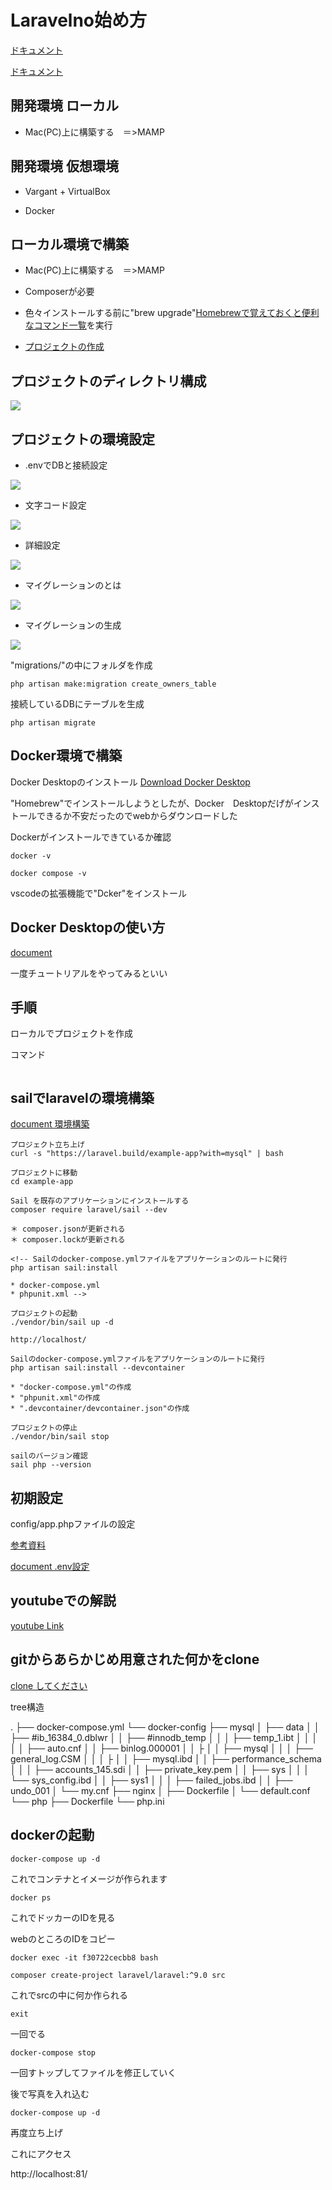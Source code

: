 # Laravelno始め方

[ドキュメント](https://laravel.com/docs/9.x/migrations#generating-migrations)

[ドキュメント](https://readouble.com/laravel/9.x/ja/installation.html)

## 開発環境 ローカル
- Mac(PC)上に構築する　＝>MAMP

## 開発環境 仮想環境
- Vargant + VirtualBox

- Docker


## ローカル環境で構築
- Mac(PC)上に構築する　＝>MAMP

- Composerが必要

- 色々インストールする前に"brew upgrade"[Homebrewで覚えておくと便利なコマンド一覧](https://parashuto.com/rriver/tools/homebrew-most-used-commands)を実行

- [プロジェクトの作成](https://laravel.com/docs/9.x)

## プロジェクトのディレクトリ構成

<img src="./image/img004.png">

## プロジェクトの環境設定

- .envでDBと接続設定

<img src="./image/img001.png">

- 文字コード設定

<img src="./image/img002.png">

- 詳細設定

<img src="./image/img003.png">

- マイグレーションのとは

<img src="./image/img005.png">

- マイグレーションの生成

<img src="./image/img006.png">

"migrations/"の中にフォルダを作成
```bush
php artisan make:migration create_owners_table
```

接続しているDBにテーブルを生成
```bush
php artisan migrate
```


## Docker環境で構築

Docker Desktopのインストール
[Download Docker Desktop](https://docs.docker.com/desktop/mac/apple-silicon/)

"Homebrew"でインストールしようとしたが、Docker　Desktopだげがインストールできるか不安だったのでwebからダウンロードした

Dockerがインストールできているか確認
```
docker -v

docker compose -v
```

vscodeの拡張機能で"Dcker"をインストール

## Docker Desktopの使い方

[document](https://docs.docker.jp/)


一度チュートリアルをやってみるといい

## 手順

ローカルでプロジェクトを作成

コマンド

```bush

```



## sailでlaravelの環境構築

[document 環境構築](https://laravel.com/docs/9.x/sail#installing-sail-into-existing-applications)

```bush
プロジェクト立ち上げ
curl -s "https://laravel.build/example-app?with=mysql" | bash

プロジェクトに移動
cd example-app

Sail を既存のアプリケーションにインストールする
composer require laravel/sail --dev

＊ composer.jsonが更新される
＊ composer.lockが更新される

<!-- Sailのdocker-compose.ymlファイルをアプリケーションのルートに発行
php artisan sail:install

* docker-compose.yml
* phpunit.xml -->

プロジェクトの起動
./vendor/bin/sail up -d

http://localhost/

Sailのdocker-compose.ymlファイルをアプリケーションのルートに発行
php artisan sail:install --devcontainer

* "docker-compose.yml"の作成
* "phpunit.xml"の作成
* ".devcontainer/devcontainer.json"の作成

プロジェクトの停止
./vendor/bin/sail stop

sailのバージョン確認
sail php --version
```


## 初期設定

config/app.phpファイルの設定

[参考資料](https://qiita.com/miriwo/items/16a982a36e7a62c4c86a)



[document .env設定](https://laravel.com/docs/9.x#environment-based-configuration)


## youtubeでの解説

[youtube Link](https://www.youtube.com/watch?v=HHHN76dHrv0&list=PLf5KB8oI_L_3mXd4MoEw4DBwhmGiF5low&index=8)

## gitからあらかじめ用意された何かをclone

[clone してください](https://github.com/sho55/todo-app-laravel9)

tree構造

.
├── docker-compose.yml
└── docker-config
    ├── mysql
    │   ├── data
    │   │   ├── #ib_16384_0.dblwr
    │   │   ├── #innodb_temp
    │   │   │   ├── temp_1.ibt
    │   │   │   
    │   │   ├── auto.cnf
    │   │   ├── binlog.000001
    │   │   ├
    │   │   ├── mysql
    │   │   │   ├── general_log.CSM
    │   │   │   ├
    │   │   ├── mysql.ibd
    │   │   ├── performance_schema
    │   │   │   ├── accounts_145.sdi
    │   │   ├── private_key.pem
    │   │   ├── sys
    │   │   │   └── sys_config.ibd
    │   │   ├── sys1
    │   │   │   ├── failed_jobs.ibd
    │   │   ├── undo_001
    │   └── my.cnf
    ├── nginx
    │   ├── Dockerfile
    │   └── default.conf
    └── php
        ├── Dockerfile
        └── php.ini

## dockerの起動

```
docker-compose up -d
```

これでコンテナとイメージが作られます

```
docker ps
```

これでドッカーのIDを見る

webのところのIDをコピー

```
docker exec -it f30722cecbb8 bash
```

```
composer create-project laravel/laravel:^9.0 src
```

これでsrcの中に何か作られる


```
exit
```

一回でる

```
docker-compose stop
```

一回すトップしてファイルを修正していく

後で写真を入れ込む


```
docker-compose up -d

```
再度立ち上げ


これにアクセス

http://localhost:81/

